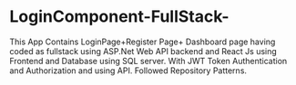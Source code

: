 # LoginComponent-FullStack-
This App Contains LoginPage+Register Page+ Dashboard page having coded as fullstack using ASP.Net Web API backend and React Js using Frontend and Database using SQL server. With JWT Token Authentication and Authorization and using API.  Followed Repository Patterns.
